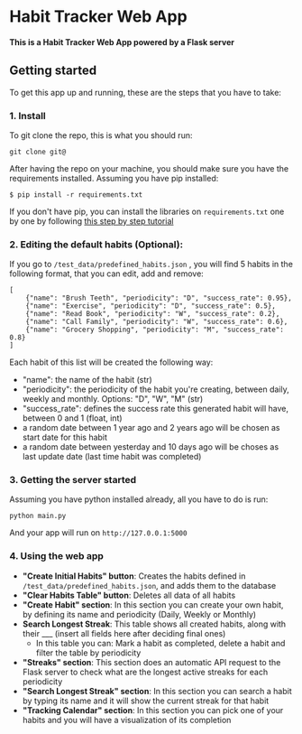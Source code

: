 # Habit Tracker Web App

#### This is a Habit Tracker Web App powered by a Flask server

## Getting started

To get this app up and running, these are the steps that you have to take:

### 1. Install

To git clone the repo, this is what you should run:
```
git clone git@
```
After having the repo on your machine, you should make sure you have the requirements installed.
Assuming you have pip installed:
```
$ pip install -r requirements.txt
```
If you don't have pip, you can install the libraries on `requirements.txt` one by one by following [this step by step tutorial](https://www.geeksforgeeks.org/how-to-install-python-libraries-without-using-the-pip-command/) 

### 2. Editing the default habits (Optional):

If you go to `/test_data/predefined_habits.json` , you will find 5 habits in the following format, that you can edit, add and remove:

```
[
    {"name": "Brush Teeth", "periodicity": "D", "success_rate": 0.95},
    {"name": "Exercise", "periodicity": "D", "success_rate": 0.5},
    {"name": "Read Book", "periodicity": "W", "success_rate": 0.2},
    {"name": "Call Family", "periodicity": "W", "success_rate": 0.6},
    {"name": "Grocery Shopping", "periodicity": "M", "success_rate": 0.8}
]
```

Each habit of this list will be created the following way:
- "name": the name of the habit (str)
- "periodicity": the periodicity of the habit you're creating, between daily, weekly and monthly. Options: "D", "W", "M" (str)
- "success_rate": defines the success rate this generated habit will have, between 0 and 1 (float, int)
- a random date between 1 year ago and 2 years ago will be chosen as start date for this habit
- a random date between yesterday and 10 days ago will be choses as last update date (last time habit was completed)

### 3. Getting the server started

Assuming you have python installed already, all you have to do is run:
```
python main.py
```
And your app will run on `http://127.0.0.1:5000`

### 4. Using the web app

- **"Create Initial Habits" button**: Creates the habits defined in `/test_data/predefined_habits.json`, and adds them to the database
- **"Clear Habits Table" button**: Deletes all data of all habits
- **"Create Habit" section**: In this section you can create your own habit, by defining its name and periodicity (Daily, Weekly or Monthly)
- **Search Longest Streak**: This table shows all created habits, along with their ___ (insert all fields here after deciding final ones)
    - In this table you can: Mark a habit as completed, delete a habit and filter the table by periodicity
- **"Streaks" section**: This section does an automatic API request to the Flask server to check what are the longest active streaks for each periodicity
- **"Search Longest Streak" section**: In this section you can search a habit by typing its name and it will show the current streak for that habit
- **"Tracking Calendar" section**: In this section you can pick one of your habits and you will have a visualization of its completion


 
